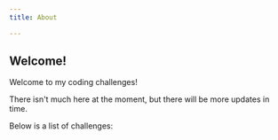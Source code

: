 ```yaml
---
title: About

---
```

## Welcome!
Welcome to my coding challenges!

There isn't much here at the moment, but there
will be more updates in time.

Below is a list of challenges:
